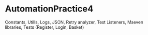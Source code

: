 # AutomationPractice4
Constants, Utills, Logs, JSON, Retry analyzer, Test Listeners, Maeven libraries, Tests (Register, Login, Basket)
